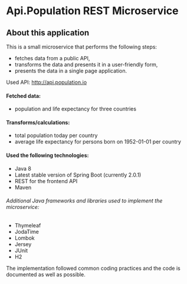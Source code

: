 # Api.Population REST Microservice 

## About this application

This is a small microservice that performs the following steps: 
* fetches data from a public API,
* transforms the data and presents it in a user-friendly form,
* presents the data in a single page application.

Used API: http://api.population.io

#### Fetched data:

- population and life expectancy for three countries

#### Transforms/calculations: 

- total population today per country
- average life expectancy for persons born on 1952-01-01 per country

#### Used the following technologies:
* Java 8
* Latest stable version of Spring Boot (currently 2.0.1)
* REST for the frontend API
* Maven

###### Additional Java frameworks and libraries used to implement the microservice:
 * Thymeleaf
 * JodaTime
 * Lombok
 * Jersey
 * JUnit
 * H2
 
The implementation followed common coding practices and the code is documented as well as possible.
